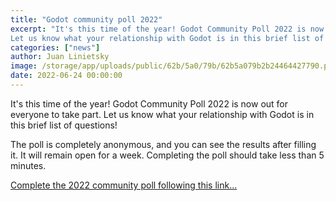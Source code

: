 ```yaml
---
title: "Godot community poll 2022"
excerpt: "It's this time of the year! Godot Community Poll 2022 is now out for everyone to take part.
Let us know what your relationship with Godot is in this brief list of questions!"
categories: ["news"]
author: Juan Linietsky
image: /storage/app/uploads/public/62b/5a0/79b/62b5a079b2b24464427790.png
date: 2022-06-24 00:00:00
---
```


It's this time of the year! Godot Community Poll 2022 is now out for everyone to take part.
Let us know what your relationship with Godot is in this brief list of questions!

The poll is completely anonymous, and you can see the results after filling it. It will remain open for a week. Completing the poll should take less than 5 minutes.

[Complete the 2022 community poll following this link...](https://forms.gle/gQJvNPjz1mjJF9aw5)